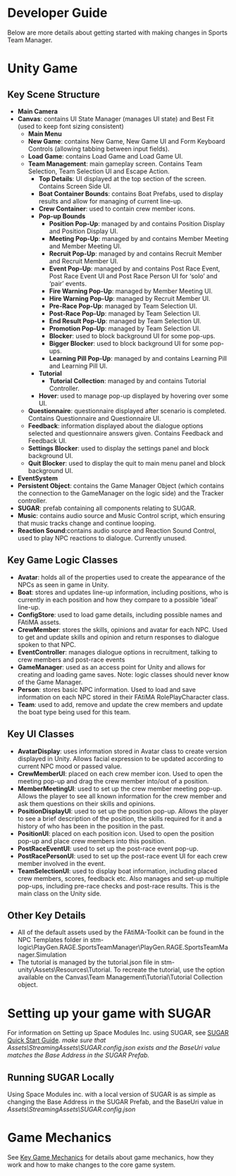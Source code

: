 # Developer Guide
Below are more details about getting started with making changes in Sports Team Manager.

# Unity Game
## Key Scene Structure
- **Main Camera**
- **Canvas**: contains UI State Manager (manages UI state) and Best Fit (used to keep font sizing consistent)
  - **Main Menu**
  - **New Game**: contains New Game, New Game UI and Form Keyboard Controls (allowing tabbing between input fields).
  - **Load Game**: contains Load Game and Load Game UI.
  - **Team Management**: main gameplay screen. Contains Team Selection, Team Selection UI and Escape Action.
    - **Top Details**: UI displayed at the top section of the screen. Contains Screen Side UI.
    - **Boat Container Bounds**: contains Boat Prefabs, used to display results and allow for managing of current line-up.
    - **Crew Container**: used to contain crew member icons.
    - **Pop-up Bounds**
      - **Position Pop-Up**: managed by and contains Position Display and Position Display UI.
      - **Meeting Pop-Up**: managed by and contains Member Meeting and Member Meeting UI.
      - **Recruit Pop-Up**: managed by and contains Recruit Member and Recruit Member UI.
      - **Event Pop-Up**: managed by and contains Post Race Event, Post Race Event UI and Post Race Person UI for ‘solo’ and ‘pair’ events.
      - **Fire Warning Pop-Up**: managed by Member Meeting UI.
      - **Hire Warning Pop-Up**: managed by Recruit Member UI.
      - **Pre-Race Pop-Up**: managed by Team Selection UI.
      - **Post-Race Pop-Up**: managed by Team Selection UI.
      - **End Result Pop-Up**: managed by Team Selection UI.
      - **Promotion Pop-Up**: managed by Team Selection UI.
      - **Blocker**: used to block background UI for some pop-ups.
      - **Bigger Blocker**: used to block background UI for some pop-ups.
      - **Learning Pill Pop-Up**: managed by and contains Learning Pill and Learning Pill UI.
    - **Tutorial**
      - **Tutorial Collection**: managed by and contains Tutorial Controller.
    - **Hover**: used to manage pop-up displayed by hovering over some UI.
  - **Questionnaire**: questionnaire displayed after scenario is completed. Contains Questionnaire and Questionnaire UI.
  - **Feedback**: information displayed about the dialogue options selected and questionnaire answers given. Contains Feedback and Feedback UI.
  - **Settings Blocker**: used to display the settings panel and block background UI.
  - **Quit Blocker**: used to display the quit to main menu panel and block background UI.
- **EventSystem**
- **Persistent Object**: contains the Game Manager Object (which contains the connection to the GameManager on the logic side) and the Tracker controller.
- **SUGAR**: prefab containing all components relating to SUGAR.
- **Music**: contains audio source and Music Control script, which ensuring that music tracks change and continue looping.
- **Reaction Sound**:contains audio source and Reaction Sound Control, used to play NPC reactions to dialogue. Currently unused.

## Key Game Logic Classes
- **Avatar**: holds all of the properties used to create the appearance of the NPCs as seen in game in Unity.
- **Boat**: stores and updates line-up information, including positions, who is currently in each position and how they compare to a possible ‘ideal’ line-up. 
- **ConfigStore**: used to load game details, including possible names and FAtiMA assets.
- **CrewMember**: stores the skills, opinions and avatar for each NPC. Used to get and update skills and opinion and return responses to dialogue spoken to that NPC.
- **EventController**: manages dialogue options in recruitment, talking to crew members and post-race events
- **GameManager**: used as an access point for Unity and allows for creating and loading game saves. Note: logic classes should never know of the Game Manager.
- **Person**: stores basic NPC information. Used to load and save information on each NPC stored in their FAtiMA RolePlayCharacter class.
- **Team**: used to add, remove and update the crew members and update the boat type being used for this team.

## Key UI Classes
- **AvatarDisplay**: uses information stored in Avatar class to create version displayed in Unity. Allows facial expression to be updated according to current NPC mood or passed value.
- **CrewMemberUI**: placed on each crew member icon. Used to open the meeting pop-up and drag the crew member into/out of a position.
- **MemberMeetingUI**: used to set up the crew member meeting pop-up. Allows the player to see all known information for the crew member and ask them questions on their skills and opinions.
- **PositionDisplayUI**: used to set up the position pop-up. Allows the player to see a brief description of the position, the skills required for it and a history of who has been in the position in the past.
- **PositionUI**: placed on each position icon. Used to open the position pop-up and place crew members into this position.
- **PostRaceEventUI**: used to set up the post-race event pop-up.
- **PostRacePersonUI**: used to set up the post-race event UI for each crew member involved in the event.
- **TeamSelectionUI**: used to display boat information, including placed crew members, scores, feedback etc. Also manages and set-up multiple pop-ups, including pre-race checks and post-race results. This is the main class on the Unity side.

## Other Key Details
- All of the default assets used by the FAtiMA-Toolkit can be found in the NPC Templates folder in stm-logic\PlayGen.RAGE.SportsTeamManager\PlayGen.RAGE.SportsTeamManager.Simulation
- The tutorial is managed by the tutorial.json file in stm-unity\Assets\Resources\Tutorial. To recreate the tutorial, use the option available on the Canvas\Team Management\Tutorial\Tutorial Collection object.

# Setting up your game with SUGAR
For information on Setting up Space Modules Inc. using SUGAR, see [SUGAR Quick Start Guide](http://api.sugarengine.org/v1/unity-client/tutorials/quick-start.html). *make sure that Assets\StreamingAssets\SUGAR.config.json exists and the BaseUri value matches the Base Address in the SUGAR Prefab.* 

## Running SUGAR Locally
Using Space Modules inc. with a local version of SUGAR is as simple as changing the Base Address in the SUGAR Prefab, and the BaseUri value in *Assets\StreamingAssets\SUGAR.config.json*

# Game Mechanics
See [Key Game Mechanics](GameMechanics.md) for details about game mechanics, how they work and how to make changes to the core game system. 